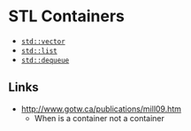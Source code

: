 # STL Containers

- [`std::vector`](vector\README.md)
- [`std::list`](list\README.md)
- [`std::dequeue`](deque\README.md)

## Links

- <http://www.gotw.ca/publications/mill09.htm>
  - When is a container not a container